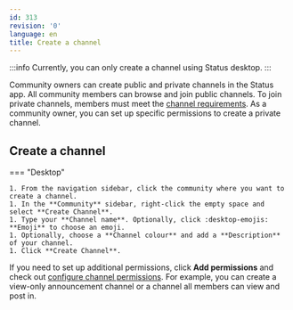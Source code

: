 ```yaml
---
id: 313
revision: '0'
language: en
title: Create a channel
---
```


:::info
Currently, you can only create a channel using Status desktop.
:::

Community owners can create public and private channels in the Status app. All community members can browse and join public channels. To join private channels, members must meet the [channel requirements](./understand-token-requirements-in-channels). As a community owner, you can set up specific permissions to create a private channel.

## Create a channel

=== "Desktop"

    1. From the navigation sidebar, click the community where you want to create a channel.
    1. In the **Community** sidebar, right-click the empty space and select **Create Channel**.
    1. Type your **Channel name**. Optionally, click :desktop-emojis: **Emoji** to choose an emoji.
    1. Optionally, choose a **Channel colour** and add a **Description** of your channel.
    1. Click **Create Channel**.

If you need to set up additional permissions, click **Add permissions** and check out [configure channel permissions](./configure-channel-permissions). For example, you can create a view-only announcement channel or a channel all members can view and post in.
